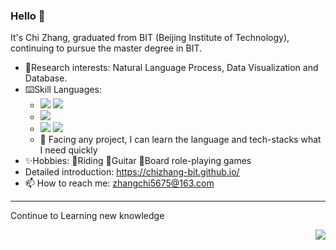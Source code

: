 ### Hello :wave:

It's Chi Zhang, graduated from BIT (Beijing Institute of Technology), continuing to pursue the master degree in BIT.

+ 👀Research interests: Natural Language Process, Data Visualization and Database.
+ :keyboard:Skill Languages: 
  + <img src="https://img.shields.io/badge/C-Compiled-informational?&labelColor=2c48aa&color=585858"> <img src="https://img.shields.io/badge/C++-Compiled-informational?&labelColor=719ace&color=585858">
  +  <img src="https://img.shields.io/badge/Java-JIT-informational?&labelColor=c83aaa&color=585858&logo=java&logoColor=FFFFFF">
  + <img src="https://img.shields.io/badge/Python-Interpreted-informational?&labelColor=3776AB&color=585858&logo=python&logoColor=FFFFFF"> <img src="https://img.shields.io/badge/JavaScript-Interpreted-informational?&labelColor=F7DF1E&color=585858&logo=JavaScript&logoColor=FFFFFF">
  + :high_brightness: Facing any project, I can learn the language and tech-stacks what I need quickly
+ ✨Hobbies: :bicyclist:Riding :guitar:Guitar :game_die:Board role-playing games
+ Detailed introduction: https://chizhang-bit.github.io/
+ 📫 How to reach me: zhangchi5675@163.com

<!---
ChiZhang-bit/ChiZhang-bit is a ✨ special ✨ repository because its `README.md` (this file) appears on your GitHub profile.
You can click the Preview link to take a look at your changes.

- 👋 Hi, I’m @ChiZhang-bit
- 👀 I’m interested in ...
- 🌱 I’m currently learning ...
- 💞️ I’m looking to collaborate on ...
- 📫 How to reach me ...

--->

---

Continue to Learning new knowledge

<div align="center"> 
	<img align="right" src="https://github-readme-stats.vercel.app/api?username=ChiZhang-bit=true&icon_color=CE1D2D&text_color=718096&bg_color=ffffff&hide_title=true" />
</div>

